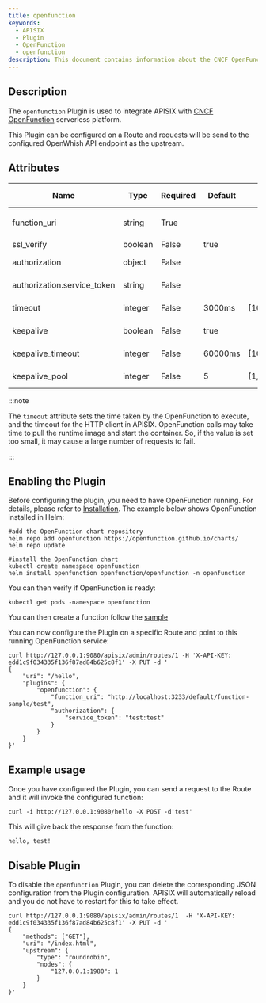 ```yaml
---
title: openfunction
keywords:
  - APISIX
  - Plugin
  - OpenFunction
  - openfunction
description: This document contains information about the CNCF OpenFunction Plugin.
---
```


<!--
#
# Licensed to the Apache Software Foundation (ASF) under one or more
# contributor license agreements.  See the NOTICE file distributed with
# this work for additional information regarding copyright ownership.
# The ASF licenses this file to You under the Apache License, Version 2.0
# (the "License"); you may not use this file except in compliance with
# the License.  You may obtain a copy of the License at
#
#     http://www.apache.org/licenses/LICENSE-2.0
#
# Unless required by applicable law or agreed to in writing, software
# distributed under the License is distributed on an "AS IS" BASIS,
# WITHOUT WARRANTIES OR CONDITIONS OF ANY KIND, either express or implied.
# See the License for the specific language governing permissions and
# limitations under the License.
#
-->

## Description

The `openfunction` Plugin is used to integrate APISIX with [CNCF OpenFunction](https://openfunction.dev/) serverless platform.

This Plugin can be configured on a Route and requests will be send to the configured OpenWhish API endpoint as the upstream.

## Attributes

| Name                        | Type    | Required | Default | Valid values | Description                                                                                                |
| --------------------------- | ------- | -------- | ------- | ------------ | ---------------------------------------------------------------------------------------------------------- |
| function_uri                | string  | True     |         |              | function uri. For example, `https://localhost:30858/default/function-sample`.                              |
| ssl_verify                  | boolean | False    | true    |              | When set to `true` verifies the SSL certificate.                                                           |
| authorization               | object  | False    |         |              | Authorization credentials to access functions of OpenFunction.                                      |
| authorization.service_token | string  | False    |         |              | The token format is 'xx:xx' which support basic auth for ingress controller, .                                      |
| timeout                     | integer | False    | 3000ms  | [100, ...]ms | OpenFunction action and HTTP call timeout in ms.                                                              |
| keepalive                   | boolean | False    | true    |              | When set to `true` keeps the connection alive for reuse.                                                   |
| keepalive_timeout           | integer | False    | 60000ms | [1000,...]ms | Time is ms for connection to remain idle without closing.                                                  |
| keepalive_pool              | integer | False    | 5       | [1,...]      | Maximum number of requests that can be sent on this connection before closing it.                          |

:::note

The `timeout` attribute sets the time taken by the OpenFunction to execute, and the timeout for the HTTP client in APISIX. OpenFunction calls may take time to pull the runtime image and start the container. So, if the value is set too small, it may cause a large number of requests to fail.

:::

## Enabling the Plugin

Before configuring the plugin, you need to have OpenFunction running. For details, please refer to [Installation](https://openfunction.dev/docs/getting-started/installation/).
The example below shows OpenFunction installed in Helm:

```shell
#add the OpenFunction chart repository
helm repo add openfunction https://openfunction.github.io/charts/
helm repo update

#install the OpenFunction chart
kubectl create namespace openfunction
helm install openfunction openfunction/openfunction -n openfunction
```

You can then verify if OpenFunction is ready:

```shell
kubectl get pods -namespace openfunction
```

You can then create a function follow the [sample](https://github.com/OpenFunction/samples)

You can now configure the Plugin on a specific Route and point to this running OpenFunction service:

```shell
curl http://127.0.0.1:9080/apisix/admin/routes/1 -H 'X-API-KEY: edd1c9f034335f136f87ad84b625c8f1' -X PUT -d '
{
    "uri": "/hello",
    "plugins": {
        "openfunction": {
            "function_uri": "http://localhost:3233/default/function-sample/test",
            "authorization": {
                "service_token": "test:test"
            }
        }
    }
}'
```

## Example usage

Once you have configured the Plugin, you can send a request to the Route and it will invoke the configured function:

```shell
curl -i http://127.0.0.1:9080/hello -X POST -d'test'
```

This will give back the response from the function:

```
hello, test!
```

## Disable Plugin

To disable the `openfunction` Plugin, you can delete the corresponding JSON configuration from the Plugin configuration. APISIX will automatically reload and you do not have to restart for this to take effect.

```shell
curl http://127.0.0.1:9080/apisix/admin/routes/1  -H 'X-API-KEY: edd1c9f034335f136f87ad84b625c8f1' -X PUT -d '
{
    "methods": ["GET"],
    "uri": "/index.html",
    "upstream": {
        "type": "roundrobin",
        "nodes": {
            "127.0.0.1:1980": 1
        }
    }
}'
```
